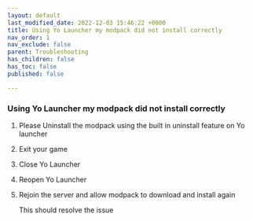 ```yaml
---
layout: default
last_modified_date: 2022-12-03 15:46:22 +0000
title: Using Yo Launcher my modpack did not install correctly
nav_order: 1
nav_exclude: false
parent: Troubleshooting
has_children: false
has_toc: false
published: false

---
```

### Using Yo Launcher my modpack did not install correctly

1. Please Uninstall the modpack using the built in uninstall feature on Yo launcher
2. Exit your game 
3. Close Yo Launcher
4. Reopen Yo Launcher
5. Rejoin the server and allow modpack to download and install again  
     
   This should resolve the issue